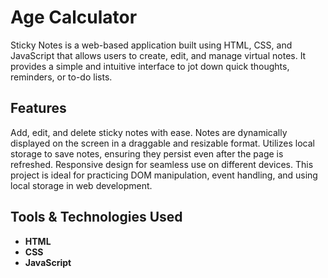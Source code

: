 # Age Calculator

Sticky Notes is a web-based application built using HTML, CSS, and JavaScript that allows users to create, edit, and manage virtual notes. It provides a simple and intuitive interface to jot down quick thoughts, reminders, or to-do lists.

## Features

Add, edit, and delete sticky notes with ease.
Notes are dynamically displayed on the screen in a draggable and resizable format.
Utilizes local storage to save notes, ensuring they persist even after the page is refreshed.
Responsive design for seamless use on different devices.
This project is ideal for practicing DOM manipulation, event handling, and using local storage in web development.

## Tools & Technologies Used

- **HTML**
- **CSS**
- **JavaScript**
